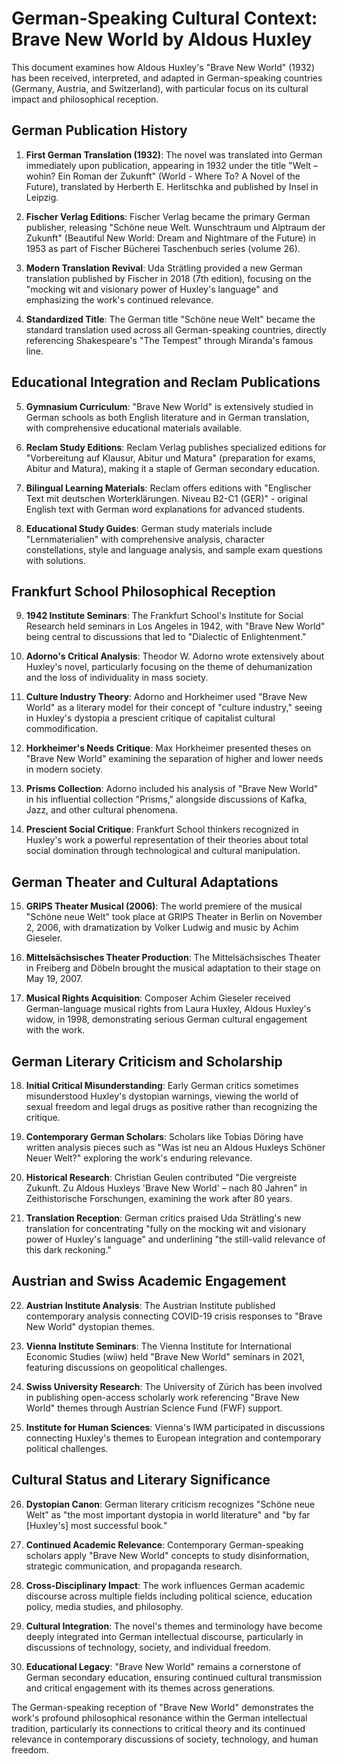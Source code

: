# German-Speaking Cultural Context: Brave New World by Aldous Huxley

This document examines how Aldous Huxley's "Brave New World" (1932) has been received, interpreted, and adapted in German-speaking countries (Germany, Austria, and Switzerland), with particular focus on its cultural impact and philosophical reception.

## German Publication History

1. **First German Translation (1932)**: The novel was translated into German immediately upon publication, appearing in 1932 under the title "Welt – wohin? Ein Roman der Zukunft" (World - Where To? A Novel of the Future), translated by Herberth E. Herlitschka and published by Insel in Leipzig.

2. **Fischer Verlag Editions**: Fischer Verlag became the primary German publisher, releasing "Schöne neue Welt. Wunschtraum und Alptraum der Zukunft" (Beautiful New World: Dream and Nightmare of the Future) in 1953 as part of Fischer Bücherei Taschenbuch series (volume 26).

3. **Modern Translation Revival**: Uda Strätling provided a new German translation published by Fischer in 2018 (7th edition), focusing on the "mocking wit and visionary power of Huxley's language" and emphasizing the work's continued relevance.

4. **Standardized Title**: The German title "Schöne neue Welt" became the standard translation used across all German-speaking countries, directly referencing Shakespeare's "The Tempest" through Miranda's famous line.

## Educational Integration and Reclam Publications

5. **Gymnasium Curriculum**: "Brave New World" is extensively studied in German schools as both English literature and in German translation, with comprehensive educational materials available.

6. **Reclam Study Editions**: Reclam Verlag publishes specialized editions for "Vorbereitung auf Klausur, Abitur und Matura" (preparation for exams, Abitur and Matura), making it a staple of German secondary education.

7. **Bilingual Learning Materials**: Reclam offers editions with "Englischer Text mit deutschen Worterklärungen. Niveau B2-C1 (GER)" - original English text with German word explanations for advanced students.

8. **Educational Study Guides**: German study materials include "Lernmaterialien" with comprehensive analysis, character constellations, style and language analysis, and sample exam questions with solutions.

## Frankfurt School Philosophical Reception

9. **1942 Institute Seminars**: The Frankfurt School's Institute for Social Research held seminars in Los Angeles in 1942, with "Brave New World" being central to discussions that led to "Dialectic of Enlightenment."

10. **Adorno's Critical Analysis**: Theodor W. Adorno wrote extensively about Huxley's novel, particularly focusing on the theme of dehumanization and the loss of individuality in mass society.

11. **Culture Industry Theory**: Adorno and Horkheimer used "Brave New World" as a literary model for their concept of "culture industry," seeing in Huxley's dystopia a prescient critique of capitalist cultural commodification.

12. **Horkheimer's Needs Critique**: Max Horkheimer presented theses on "Brave New World" examining the separation of higher and lower needs in modern society.

13. **Prisms Collection**: Adorno included his analysis of "Brave New World" in his influential collection "Prisms," alongside discussions of Kafka, Jazz, and other cultural phenomena.

14. **Prescient Social Critique**: Frankfurt School thinkers recognized in Huxley's work a powerful representation of their theories about total social domination through technological and cultural manipulation.

## German Theater and Cultural Adaptations

15. **GRIPS Theater Musical (2006)**: The world premiere of the musical "Schöne neue Welt" took place at GRIPS Theater in Berlin on November 2, 2006, with dramatization by Volker Ludwig and music by Achim Gieseler.

16. **Mittelsächsisches Theater Production**: The Mittelsächsisches Theater in Freiberg and Döbeln brought the musical adaptation to their stage on May 19, 2007.

17. **Musical Rights Acquisition**: Composer Achim Gieseler received German-language musical rights from Laura Huxley, Aldous Huxley's widow, in 1998, demonstrating serious German cultural engagement with the work.

## German Literary Criticism and Scholarship

18. **Initial Critical Misunderstanding**: Early German critics sometimes misunderstood Huxley's dystopian warnings, viewing the world of sexual freedom and legal drugs as positive rather than recognizing the critique.

19. **Contemporary German Scholars**: Scholars like Tobias Döring have written analysis pieces such as "Was ist neu an Aldous Huxleys Schöner Neuer Welt?" exploring the work's enduring relevance.

20. **Historical Research**: Christian Geulen contributed "Die vergreiste Zukunft. Zu Aldous Huxleys 'Brave New World' – nach 80 Jahren" in Zeithistorische Forschungen, examining the work after 80 years.

21. **Translation Reception**: German critics praised Uda Strätling's new translation for concentrating "fully on the mocking wit and visionary power of Huxley's language" and underlining "the still-valid relevance of this dark reckoning."

## Austrian and Swiss Academic Engagement

22. **Austrian Institute Analysis**: The Austrian Institute published contemporary analysis connecting COVID-19 crisis responses to "Brave New World" dystopian themes.

23. **Vienna Institute Seminars**: The Vienna Institute for International Economic Studies (wiiw) held "Brave New World" seminars in 2021, featuring discussions on geopolitical challenges.

24. **Swiss University Research**: The University of Zürich has been involved in publishing open-access scholarly work referencing "Brave New World" themes through Austrian Science Fund (FWF) support.

25. **Institute for Human Sciences**: Vienna's IWM participated in discussions connecting Huxley's themes to European integration and contemporary political challenges.

## Cultural Status and Literary Significance

26. **Dystopian Canon**: German literary criticism recognizes "Schöne neue Welt" as "the most important dystopia in world literature" and "by far [Huxley's] most successful book."

27. **Continued Academic Relevance**: Contemporary German-speaking scholars apply "Brave New World" concepts to study disinformation, strategic communication, and propaganda research.

28. **Cross-Disciplinary Impact**: The work influences German academic discourse across multiple fields including political science, education policy, media studies, and philosophy.

29. **Cultural Integration**: The novel's themes and terminology have become deeply integrated into German intellectual discourse, particularly in discussions of technology, society, and individual freedom.

30. **Educational Legacy**: "Brave New World" remains a cornerstone of German secondary education, ensuring continued cultural transmission and critical engagement with its themes across generations.

The German-speaking reception of "Brave New World" demonstrates the work's profound philosophical resonance within the German intellectual tradition, particularly its connections to critical theory and its continued relevance in contemporary discussions of society, technology, and human freedom.